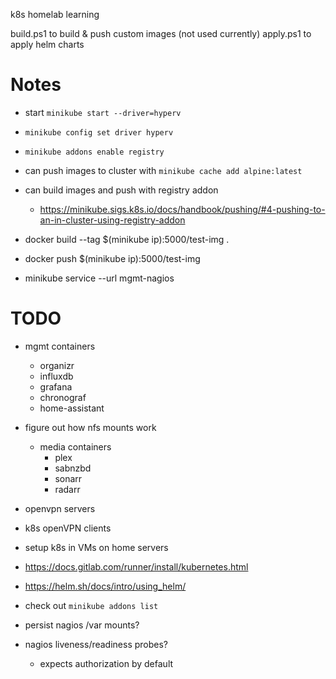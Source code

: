 
k8s homelab learning

build.ps1 to build & push custom images (not used currently)
apply.ps1 to apply helm charts



# Notes

- start `minikube start --driver=hyperv`
- `minikube config set driver hyperv`
- `minikube addons enable registry`

- can push images to cluster with `minikube cache add alpine:latest`

- can build images and push with registry addon
    - https://minikube.sigs.k8s.io/docs/handbook/pushing/#4-pushing-to-an-in-cluster-using-registry-addon

- docker build --tag $(minikube ip):5000/test-img .
- docker push $(minikube ip):5000/test-img

- minikube service --url mgmt-nagios

# TODO

- mgmt containers
    - organizr
    - influxdb
    - grafana
    - chronograf
    - home-assistant
- figure out how nfs mounts work
    - media containers
        - plex
        - sabnzbd
        - sonarr
        - radarr
- openvpn servers
- k8s openVPN clients
- setup k8s in VMs on home servers


- https://docs.gitlab.com/runner/install/kubernetes.html

- https://helm.sh/docs/intro/using_helm/

- check out `minikube addons list`

- persist nagios /var mounts?
- nagios liveness/readiness probes?
    - expects authorization by default